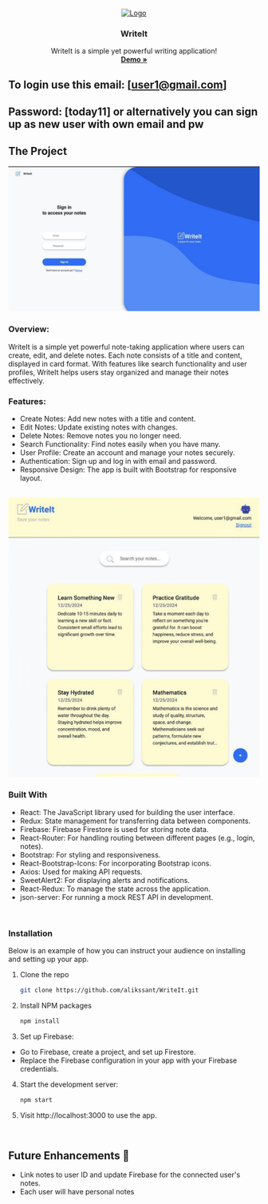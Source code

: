 <br />
<div align="center">
  <a href="https://write-it2.vercel.app">
    <img src="public/favicon.ico" alt="Logo" width="80" height="80">
  </a>

<h3 align="center">WriteIt</h3>

<p align="center">
    WriteIt is a simple yet powerful writing application!
    <br />
    <a href="https://write-it2.vercel.app"><strong>Demo »</strong></a>
    <br />

  
 </p>
</div>

<!-- ABOUT THE PROJECT -->
## To login use this email: [user1@gmail.com]
## Password: [today11]  or alternatively you can sign up as new user with own email and pw

## The Project

<img src="src/assets/images/1.jpg" alt="1">

### Overview:

WriteIt is a simple yet powerful note-taking application where users can create, edit, and delete notes. Each note consists of a title and content, displayed in card format. With features like search functionality and user profiles, WriteIt helps users stay organized and manage their notes effectively.

### Features:

- Create Notes: Add new notes with a title and content.
- Edit Notes: Update existing notes with changes.
- Delete Notes: Remove notes you no longer need.
- Search Functionality: Find notes easily when you have many.
- User Profile: Create an account and manage your notes securely.
- Authentication: Sign up and log in with email and password.
- Responsive Design: The app is built with Bootstrap for responsive layout.

<br />

<img src="src/assets/images/2.jpg" alt="2">


### Built With

- React: The JavaScript library used for building the user interface.
- Redux: State management for transferring data between components.
- Firebase: Firebase Firestore is used for storing note data.
- React-Router: For handling routing between different pages (e.g., login, notes).
- Bootstrap: For styling and responsiveness.
- React-Bootstrap-Icons: For incorporating Bootstrap icons.
- Axios: Used for making API requests.
- SweetAlert2: For displaying alerts and notifications.
- React-Redux: To manage the state across the application.
- json-server: For running a mock REST API in development.
<br/>
<!-- GETTING STARTED -->




### Installation

Below is an example of how you can instruct your audience on installing and setting up your app.

1. Clone the repo
   ```sh
   git clone https://github.com/alikssant/WriteIt.git
   ```
2. Install NPM packages
   ```sh
   npm install
   ```
3. Set up Firebase:

- Go to Firebase, create a project, and set up Firestore.
- Replace the Firebase configuration in your app with your Firebase credentials.

4. Start the development server:

   ```sh
   npm start
   ```

5. Visit http://localhost:3000 to use the app.


<br/>


## Future Enhancements 🔮


- Link notes to user ID and update Firebase for the connected user's notes.
- Each user will have personal notes
